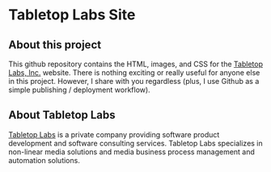 Tabletop Labs Site
============================

About this project
------------------

This github repository contains the HTML, images, and CSS for the <a href="http://www.tabletoplabs.com" alt="Tabletop Labs, Inc.">Tabletop Labs, Inc.</a> website.   There is nothing exciting or really useful for anyone else in this project.  However, I share with you regardless (plus, I use Github as a simple publishing / deployment workflow).  


About Tabletop Labs
-------------------

[Tabletop Labs](http://www.tabletoplabs.com) is a private company providing software product development and software consulting services.   Tabletop Labs specializes in non-linear media solutions and media business process management and automation solutions.

